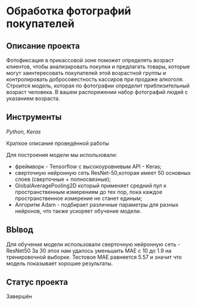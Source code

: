 # Обработка фотографий покупателей


## Описание проекта

Фотофиксация в прикассовой зоне поможет определять возраст клиентов, чтобы анализировать покупки и предлагать товары, которые могут заинтересовать покупателей этой возрастной группы и контролировать добросовестность кассиров при продаже алкоголя. Строится модель, которая по фотографии определит приблизительный возраст человека. В вашем распоряжении набор фотографий людей с указанием возраста.

## Инструменты

*Python, Keras*

Краткое описание проведённой работы

Для построения модели мы использовали:

  - фреймворк - Tensorflow с высокоуровневым API - Keras;
  - сверточную нейронную сеть ResNet-50,которая имеет 50 основных слоев (сверточные + полносвязные); 
  - GlobalAveragePooling2D который применяет средний пул к пространственным измерениям до тех пор, пока каждое пространственное измерение не станет единым;
  - Алгоритм Adam - подбирает различные параметры для разных нейронов, что также ускоряет обучение модели.

## ВЫвод 

Для обучения модели использовали сверточную нейронную сеть - ResNet50 За 30 эпох нам удалось уменьшить МАЕ с 10 до 1.9 на тренировочной выборке. Тестовое МАЕ равняется 5.57 и значит что модель показывает хорошие результаты.


## Статус проекта

Завершён
